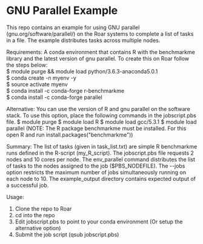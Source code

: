 # GNU Parallel Example

This repo contains an example for using GNU parallel (gnu.org/software/parallel/) on the Roar systems to complete a list of tasks in a file. The example distributes tasks across multiple nodes.

Requirements:
A conda environment that contains R with the benchmarkme library and the latest version of gnu parallel.
To create this on Roar follow the steps below:  
$ module purge && module load python/3.6.3-anaconda5.0.1  
$ conda create -n myenv -y  
$ source activate myenv  
$ conda install -c conda-forge r-benchmarkme  
$ conda install -c conda-forge parallel  

Alternative:
You can use the version of R and gnu parallel on the software stack. To use this option, place the following commands in the jobscript.pbs file.
$ module purge
$ module load R
$ module load gcc/5.3.1
$ module load parallel
(NOTE: The R package benchmarkme must be installed. For this open R and run install.packages("benchmarkme"))

Summary:
The list of tasks (given in task_list.txt) are simple R benchmarkme runs defined in the R-script (my_R_script). The jobscript.pbs file requests 2 nodes and 10 cores per node. The env_parallel command distributes the list of tasks to the nodes assigned to the job ($PBS_NODEFILE). The --jobs option restricts the maximum number of jobs simultaneously running on each node to 10. The example_output directory contains expected output of a successful job.


Usage:
1. Clone the repo to Roar  
2. cd into the repo  
3. Edit jobscript.pbs to point to your conda environment (Or setup the alternative option) 
4. Submit the job script (qsub jobscript.pbs)  
